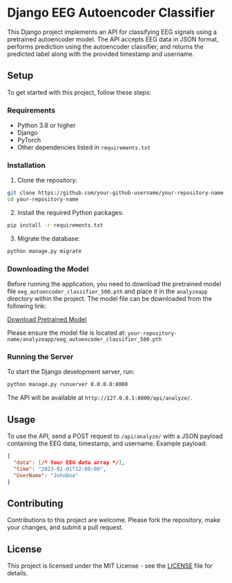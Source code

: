 
# Django EEG Autoencoder Classifier

This Django project implements an API for classifying EEG signals using a pretrained autoencoder model. The API accepts EEG data in JSON format, performs prediction using the autoencoder classifier, and returns the predicted label along with the provided timestamp and username.

## Setup

To get started with this project, follow these steps:

### Requirements

- Python 3.8 or higher
- Django
- PyTorch
- Other dependencies listed in `requirements.txt`

### Installation

1. Clone the repository:

```bash
git clone https://github.com/your-github-username/your-repository-name.git
cd your-repository-name
```

2. Install the required Python packages:

```bash
pip install -r requirements.txt
```

3. Migrate the database:

```bash
python manage.py migrate
```

### Downloading the Model

Before running the application, you need to download the pretrained model file `eeg_autoencoder_classifier_500.pth` and place it in the `analyzeapp` directory within the project. The model file can be downloaded from the following link:

[Download Pretrained Model](https://example.com/download/model)

Please ensure the model file is located at: `your-repository-name/analyzeapp/eeg_autoencoder_classifier_500.pth`

### Running the Server

To start the Django development server, run:

```bash
python manage.py runserver 0.0.0.0:8000 
```

The API will be available at `http://127.0.0.1:8000/api/analyze/`.

## Usage

To use the API, send a POST request to `/api/analyze/` with a JSON payload containing the EEG data, timestamp, and username. Example payload:

```json
{
  "data": [/* Your EEG data array */],
  "time": "2023-01-01T12:00:00",
  "UserName": "JohnDoe"
}
```

## Contributing

Contributions to this project are welcome. Please fork the repository, make your changes, and submit a pull request.

## License

This project is licensed under the MIT License - see the [LICENSE](LICENSE) file for details.

